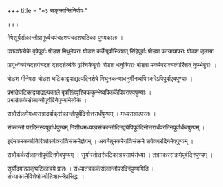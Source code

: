 +++
title = "०३ सङ्क्रान्तिनिर्णयः"

+++

मेषेसूर्यसंक्रान्तौप्रागूर्ध्वचपंचदशपंचदशघटिकाः पुण्यकालः ।  

दशदशेत्येके वृषेपूर्वाः षोडश मिथुनेपराः षोडश कर्केपूर्वास्त्रिंशत् सिंहेपूर्वाः षोडश कन्यायांपराः षोडश तुलायां  

प्रागूर्ध्वचपंचदशपंचदश दशदशेत्येके वृश्चिकेपूर्वाः षोडश धनुषिपराः षोडश मकरेपराश्चत्वारिंशत् कुम्भेपुर्वाः ।  

षोडश मीनेपराः षोडश घटिकाद्वयाद्यल्पदिनशेषे मिथुनकन्याधनुर्मीनष्वपिमकरेऽपिपूर्वाएवपुण्याः ।  

प्रभातेघटिकाद्वयाद्यल्पकाले वृषसिंहवृश्चिककुम्भेष्वपिकर्केपिपराएवपुण्याः । प्रभातेकर्कसंक्रान्तौपूर्वदिनेपुण्यमित्येके ।  

रात्रौसंक्रमेमध्यरात्रादर्वाक्‌संक्रान्तौपूर्वदिनोत्तरार्धंपुण्यम् । मध्यरात्रात्परतः ।  

संक्रान्तौ परदिनस्यपूर्वार्धपुण्यम् निशीथमध्यएवसंक्रान्तौदिनद्वयेपिपूर्वदिनोत्तरार्धंपरदिनपूर्वार्धचपुण्यम् ।  

इदंमकरकर्कातिरिक्तेसर्वत्ररात्रिसंक्रमेज्ञेयम् । अयनेतुमकरेरात्रिसंक्रमे सर्वत्रपरदिनमेवपुण्यम् ।  

रात्रौकर्कसंक्रान्तौपूर्वदिनमेवपुण्यम् । सूर्यास्तोत्तरंघटिकात्रयसायंसंध्या । तत्रमकरसंक्रमेपूर्वदिनंपुण्यम् ।  

सूर्योदयात्प्राक्‌घटिकात्रये प्रातः । संध्यातत्रकर्कसंक्रान्तौपरदिनंपुण्यमिति । संध्याकालेविशेषोज्योतिःशास्त्रेप्रसिद्धः ।  

